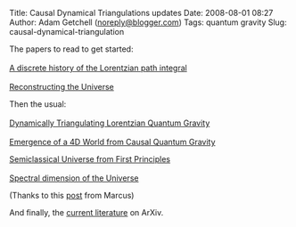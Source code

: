 Title: Causal Dynamical Triangulations updates
Date: 2008-08-01 08:27
Author: Adam Getchell (noreply@blogger.com)
Tags: quantum gravity
Slug: causal-dynamical-triangulation

The papers to read to get started:  
[  
A discrete history of the Lorentzian path
integral](http://arxiv.org/abs/hep-th/0212340)  
[  
](http://arxiv.org/hep-th/0505154)[Reconstructing the
Universe](http://arxiv.org/abs/hep-th/0505154)  
  
Then the usual:  
[  
Dynamically Triangulating Lorentzian Quantum
Gravity](http://arxiv.org/abs/hep-th/0105267)  
[  
Emergence of a 4D World from Causal Quantum
Gravity](http://arxiv.org/abs/hep-th/0404156)  
  
[Semiclassical Universe from First
Principles](http://arxiv.org/abs/hep-th/0411152)  
[  
Spectral dimension of the
Universe](http://arxiv.org/abs/hep-th/0505113)  
  
(Thanks to this
[post](http://www.physicsforums.com/showpost.php?p=585294&postcount=59)
from Marcus)  
  
And finally, the [current
literature](http://arxiv.org/find/all/1/all:+AND+triangulations+AND+causal+dynamical/0/1/0/all/0/1)
on ArXiv.
